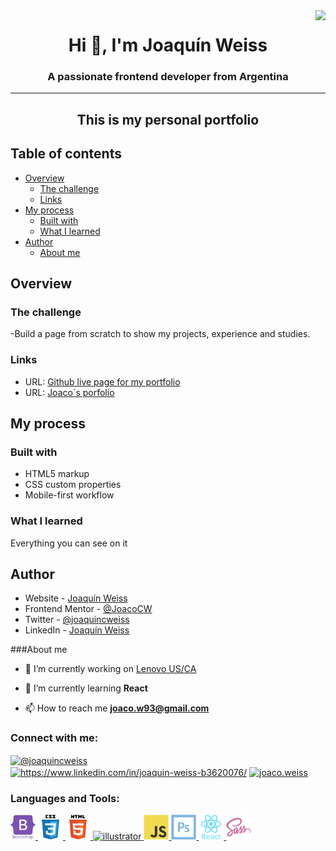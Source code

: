 <img align="right" src="https://github-readme-stats.vercel.app/api?username=joacocw&show_icons=true&hide_title=true&count_private=true&hide=issues,contribs" />


<h1 align="center">Hi 👋, I'm Joaquín Weiss</h1>
<h3 align="center">A passionate frontend developer from Argentina</h3>

<hr>

<h2 align="center">This is my personal portfolio</h2>

## Table of contents

- [Overview](#overview)
  - [The challenge](#the-challenge)
  - [Links](#links)
- [My process](#my-process)
  - [Built with](#built-with)
  - [What I learned](#what-i-learned)
- [Author](#author)
  - [About me](#about-me)

## Overview

### The challenge

-Build a page from scratch to show my projects, experience and studies.

### Links

- URL: [Github live page for my portfolio]()
- URL: [Joaco´s porfolio](https://osteoteam.000webhostapp.com/)


## My process

### Built with

- HTML5 markup
- CSS custom properties
- Mobile-first workflow


### What I learned

Everything you can see on it

## Author

- Website - [Joaquín Weiss](https://github.com/JoacoCW)
- Frontend Mentor - [@JoacoCW](https://www.frontendmentor.io/profile/JoacoCW)
- Twitter - [@joaquincweiss](https://twitter.com/joaquincweiss)
- LinkedIn - [Joaquín Weiss](https://www.linkedin.com/in/joaquin-weiss-b3620076/)


###About me

- 🔭 I’m currently working on [Lenovo US/CA](https://www.lenovo.com/us/en/pc/)

- 🌱 I’m currently learning **React**

- 📫 How to reach me **joaco.w93@gmail.com**

<h3 align="left">Connect with me:</h3>
<p align="left">
<a href="https://twitter.com/@joaquincweiss" target="blank"><img align="center" src="https://raw.githubusercontent.com/rahuldkjain/github-profile-readme-generator/master/src/images/icons/Social/twitter.svg" alt="@joaquincweiss" height="30" width="40" /></a>
<a href="https://linkedin.com/in/https://www.linkedin.com/in/joaquin-weiss-b3620076/" target="blank"><img align="center" src="https://raw.githubusercontent.com/rahuldkjain/github-profile-readme-generator/master/src/images/icons/Social/linked-in-alt.svg" alt="https://www.linkedin.com/in/joaquin-weiss-b3620076/" height="30" width="40" /></a>
<a href="https://instagram.com/joaco.weiss" target="blank"><img align="center" src="https://raw.githubusercontent.com/rahuldkjain/github-profile-readme-generator/master/src/images/icons/Social/instagram.svg" alt="joaco.weiss" height="30" width="40" /></a>
</p>

<h3 align="left">Languages and Tools:</h3>
<p align="left"> <a href="https://getbootstrap.com" target="_blank"> <img src="https://raw.githubusercontent.com/devicons/devicon/master/icons/bootstrap/bootstrap-plain-wordmark.svg" alt="bootstrap" width="40" height="40"/> </a> <a href="https://www.w3schools.com/css/" target="_blank"> <img src="https://raw.githubusercontent.com/devicons/devicon/master/icons/css3/css3-original-wordmark.svg" alt="css3" width="40" height="40"/> </a> <a href="https://www.w3.org/html/" target="_blank"> <img src="https://raw.githubusercontent.com/devicons/devicon/master/icons/html5/html5-original-wordmark.svg" alt="html5" width="40" height="40"/> </a> <a href="https://www.adobe.com/in/products/illustrator.html" target="_blank"> <img src="https://www.vectorlogo.zone/logos/adobe_illustrator/adobe_illustrator-icon.svg" alt="illustrator" width="40" height="40"/> </a> <a href="https://developer.mozilla.org/en-US/docs/Web/JavaScript" target="_blank"> <img src="https://raw.githubusercontent.com/devicons/devicon/master/icons/javascript/javascript-original.svg" alt="javascript" width="40" height="40"/> </a> <a href="https://www.photoshop.com/en" target="_blank"> <img src="https://raw.githubusercontent.com/devicons/devicon/master/icons/photoshop/photoshop-line.svg" alt="photoshop" width="40" height="40"/> </a> <a href="https://reactjs.org/" target="_blank"> <img src="https://raw.githubusercontent.com/devicons/devicon/master/icons/react/react-original-wordmark.svg" alt="react" width="40" height="40"/> </a> <a href="https://sass-lang.com" target="_blank"> <img src="https://raw.githubusercontent.com/devicons/devicon/master/icons/sass/sass-original.svg" alt="sass" width="40" height="40"/> </a> </p>

